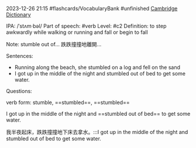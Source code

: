 2023-12-26 21:15
#flashcards/VocabularyBank
#unfinished
[Cambridge Dictionary](https://dictionary.cambridge.org/zht/%E8%A9%9E%E5%85%B8/%E8%8B%B1%E8%AA%9E/stumble)


IPA: /ˈstʌm·bəl/
Part of speech: #verb
Level: #c2 
Definition:
to step awkwardly while walking or running and fall or begin to fall

Note:
stumble out of... 跌跌撞撞地離開...

Sentences:
- Running along the beach, she stumbled on a log and fell on the sand
- I got up in the middle of the night and stumbled out of bed to get some water.

Questions:

verb form: stumble, ==stumbled==, ==stumbled==
<!--SR:!2024-01-21,1,228!2024-01-21,1,228-->

I got up in the middle of the night and ==stumbled out of bed== to get some water.
<!--SR:!2024-01-23,3,210-->

我半夜起床，跌跌撞撞地下床去拿水。:::I got up in the middle of the night and stumbled out of bed to get some water.
<!--SR:!2024-01-21,1,228!2024-01-21,1,228-->

